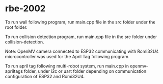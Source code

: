 # rbe-2002

To run wall following program, run main.cpp file in the src folder under the root folder. 

To run collision detection program, run main.cpp file in the src folder under collision-detection.

Note: OpenMV camera connected to ESP32 communicating with Romi32U4 microcontroller was used for the April Tag following program.

To run april tag following multi-robot system, run main.cpp in openmv-apriltags folder, under i2c or uart folder depending on communication configuration of ESP32 and Romi32U4. 
